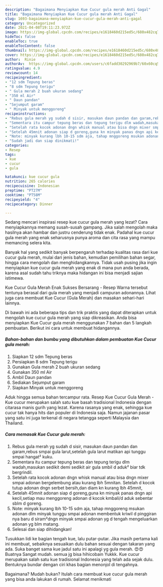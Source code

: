 ```yaml
---
description: "Bagaimana Menyiapkan Kue Cucur gula merah Anti Gagal"
title: "Bagaimana Menyiapkan Kue Cucur gula merah Anti Gagal"
slug: 1693-bagaimana-menyiapkan-kue-cucur-gula-merah-anti-gagal
category: Uncategorized
date: 2021-04-08T19:11:23.972Z
image: https://img-global.cpcdn.com/recipes/e1618460d215ed5c/680x482cq70/kue-cucur-gula-merah-foto-resep-utama.jpg
hideToc: false
enableToc: true
enableTocContent: false
thumbnail: https://img-global.cpcdn.com/recipes/e1618460d215ed5c/680x482cq70/kue-cucur-gula-merah-foto-resep-utama.jpg
cover: https://img-global.cpcdn.com/recipes/e1618460d215ed5c/680x482cq70/kue-cucur-gula-merah-foto-resep-utama.jpg
author:  Rinie
authorAv:  https://img-global.cpcdn.com/users/c6fadd30292969b7/60x60cq50/avatar.jpg
ratingvalue: 4.9
reviewcount: 14
recipeingredient:
- "12 sdm Tepung beras"
- "8 sdm Tepung terigu"
- " Gula merah 2 buah ukuran sedang"
- "350 ml Air"
- " Daun pandan"
- "Sejumput garam"
- " Minyak untuk menggoreng"
recipeinstructions:
- "Rebus gula merah yg sudah d sisir, masukan daun pandan dan garam,rebus smpai gula larut,setelah gula larut matikan api tunggu smpai hangat² kuku."
- "Sementara itu campur tepung beras dan tepung terigu dlm wadah,masukan sedikit demi sedikit air gula smbil d aduk² biar tdk bergrindil."
- "Setelah rata kocok adonan dngn whisk manual atau bisa dngn mixer smpai adonan bergelembung atau kurang lbh 5mnitan. Setelah d kocok tutup adonan dngn serbet bersih,dan diam kn kurang lbh 45mnit,"
- "Setelah 45mnit adonan siap d goreng,guna kn minyak panas dngn api kecil,setiap mau menggoreng adonan d kocok kmbali/d aduk sebentar sblm d goreng."
- "Note: minyak kurang lbh 10-15 sdm aja, tahap mnggoreng msukan adonan dlm minyak tunggu smpai adonan membentuk kriwil d pinggiran nya baru d siram²dngn minyak smpai adonan yg d tengah mengeluarkan adonan yg blm matang."
- "Sudah jadi dan siap dinikmati!"
categories:
- Resep
tags:
- kue
- cucur
- gula

katakunci: kue cucur gula 
nutrition: 265 calories
recipecuisine: Indonesian
preptime: "PT27M"
cooktime: "PT58M"
recipeyield: "4"
recipecategory: Dinner

---
```



Sedang mencari inspirasi resep kue cucur gula merah yang lezat? Cara menyiapkannya memang susah-susah gampang. Jika salah mengolah maka hasilnya akan hambar dan justru cenderung tidak enak. Padahal kue cucur gula merah yang enak seharusnya punya aroma dan cita rasa yang mampu memancing selera kita.


Banyak hal yang sedikit banyak berpengaruh terhadap kualitas rasa dari kue cucur gula merah, mulai dari jenis bahan, kemudian pemilihan bahan segar, hingga cara mengolah dan menghidangkannya. Tidak usah pusing jika ingin menyiapkan kue cucur gula merah yang enak di mana pun anda berada, karena asal sudah tahu triknya maka hidangan ini bisa menjadi sajian istimewa.

Kue Cucur Gula Merah Enak Sukses Bersarang - Resep Warna tersebut tentunya berasal dari gula merah yang menjadi campuran adonannya. Lihat juga cara membuat Kue Cucur (Gula Merah) dan masakan sehari-hari lainnya.


Di bawah ini ada beberapa tips dan trik praktis yang dapat diterapkan untuk mengolah kue cucur gula merah yang siap dikreasikan. Anda bisa menyiapkan Kue Cucur gula merah menggunakan 7 bahan dan 5 langkah pembuatan. Berikut ini cara untuk membuat hidangannya.

<!--inarticleads1-->

##### Bahan-bahan dan bumbu yang dibutuhkan dalam pembuatan Kue Cucur gula merah:

1. Siapkan 12 sdm Tepung beras
1. Persiapkan 8 sdm Tepung terigu
1. Gunakan  Gula merah 2 buah ukuran sedang
1. Gunakan 350 ml Air
1. Ambil  Daun pandan
1. Sediakan Sejumput garam
1. Siapkan  Minyak untuk menggoreng


Aduk hingga semua bahan tercampur rata. Resep Kue Cucur Gula Merah - Kue cucur merupakan salah satu kue basah tradisional Indonesia dengan citarasa manis gurih yang lezat. Karena rasanya yang enak, sehingga kue cucur tak hanya hits dan populer di Indonesia saja. Namun jajanan pasar yang satu ini juga terkenal di negara tetangga seperti Malaysia dan Thailand. 

<!--inarticleads2-->

##### Cara memasak Kue Cucur gula merah:

1. Rebus gula merah yg sudah d sisir, masukan daun pandan dan garam,rebus smpai gula larut,setelah gula larut matikan api tunggu smpai hangat² kuku.
1. Sementara itu campur tepung beras dan tepung terigu dlm wadah,masukan sedikit demi sedikit air gula smbil d aduk² biar tdk bergrindil.
1. Setelah rata kocok adonan dngn whisk manual atau bisa dngn mixer smpai adonan bergelembung atau kurang lbh 5mnitan. Setelah d kocok tutup adonan dngn serbet bersih,dan diam kn kurang lbh 45mnit,
1. Setelah 45mnit adonan siap d goreng,guna kn minyak panas dngn api kecil,setiap mau menggoreng adonan d kocok kmbali/d aduk sebentar sblm d goreng.
1. Note: minyak kurang lbh 10-15 sdm aja, tahap mnggoreng msukan adonan dlm minyak tunggu smpai adonan membentuk kriwil d pinggiran nya baru d siram²dngn minyak smpai adonan yg d tengah mengeluarkan adonan yg blm matang.
1. Selesai dan siap dihidangkan!

Tusukkan lidi ke bagian tengah kue, lalu putar-putar. Jika masih pertama kali ini membuat, sebaiknya sesuaikan dulu bahan sesuai dengan takaran yang ada. Suka banget sama kue jadul satu ini apalagi yg gula merah. 😍😍Buatnya Sangat mudah. semua jg bisa hihicobain Yukkk. Kue cucur merupakan salah satu kue tradisional Indonesia yang telah ada sejak dulu. Bentuknya bundar dengan ciri khas bagian menonjol di tengahnya. 

Bagaimana? Mudah bukan? Itulah cara membuat kue cucur gula merah yang bisa anda lakukan di rumah. Selamat menikmati
